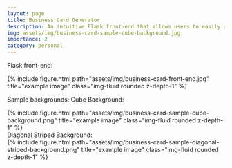 ```yaml
---
layout: page
title: Business Card Generator
description: An intuitive Flask front-end that allows users to easily generate business cards with stunning backgrounds
img: assets/img/business-card-sample-cube-background.jpg
importance: 2
category: personal
---
```

Flask front-end:
<div class="row">
    <div class="col-sm mt-3 mt-md-0">
        {% include figure.html path="assets/img/business-card-front-end.jpg" title="example image" class="img-fluid rounded z-depth-1" %}
    </div>
</div>

Sample backgrounds:
Cube Background:
<div class="row">
    <div class="col-sm mt-3 mt-md-0">
        {% include figure.html path="assets/img/business-card-sample-cube-background.png" title="example image" class="img-fluid rounded z-depth-1" %}
    </div>
</div>
Diagonal Striped Background:
<div class="row">
    <div class="col-sm mt-3 mt-md-0">
        {% include figure.html path="assets/img/business-card-sample-diagonal-striped-background.png" title="example image" class="img-fluid rounded z-depth-1" %}
    </div>
</div>
